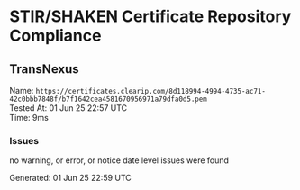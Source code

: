 # STIR/SHAKEN Certificate Repository Compliance

## TransNexus

Name: `https://certificates.clearip.com/8d118994-4994-4735-ac71-42c0bbb7848f/b7f1642cea4581670956971a79dfa0d5.pem`\
Tested At: 01 Jun 25 22:57 UTC\
Time: 9ms

### Issues

no warning, or error, or notice date level issues were found

Generated: 01 Jun 25 22:59 UTC